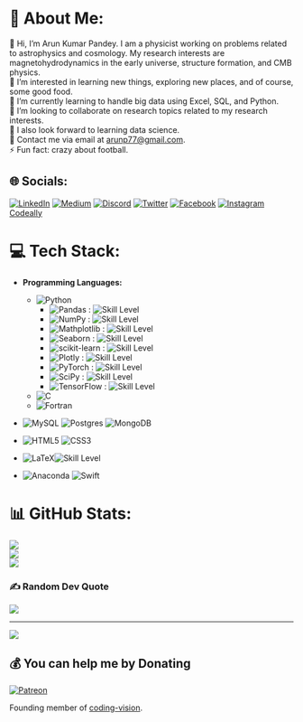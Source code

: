 # 💫 About Me:
👋 Hi, I’m Arun Kumar Pandey. I am a physicist working on problems related to astrophysics and cosmology. My research interests are magnetohydrodynamics in the early universe, structure formation, and CMB physics.<br>👀 I’m interested in learning new things, exploring new places, and of course, some good food.<br>🌱 I’m currently learning to handle big data using Excel, SQL, and Python.<br>👯 I’m looking to collaborate on research topics related to my research interests.<br>🤝 I also look forward to learning data science.<br>💬 Contact me via email at arunp77@gmail.com.<br>⚡ Fun fact: crazy about football.

## 🌐 Socials:
[![LinkedIn](https://img.shields.io/badge/LinkedIn-%230077B5.svg?logo=linkedin&logoColor=white)](https://linkedin.com/in/arunp77) 
[![Medium](https://img.shields.io/badge/Medium-12100E?logo=medium&logoColor=white)](https://medium.com/@arunp77)
[![Discord](https://img.shields.io/badge/Discord-%237289DA.svg?logo=discord&logoColor=white)](https://discord.gg/dmXXn33m) 
[![Twitter](https://img.shields.io/badge/Twitter-%231DA1F2.svg?logo=Twitter&logoColor=white)](https://twitter.com/arunp77_)
[![Facebook](https://img.shields.io/badge/Facebook-%231877F2.svg?logo=Facebook&logoColor=white)](https://facebook.com/arunp77) 
[![Instagram](https://img.shields.io/badge/Instagram-%23E4405F.svg?logo=Instagram&logoColor=white)](https://instagram.com/arunp77) 
[Codeally](https://codeally.io/cv/326816772d3a4cfd0afacb84)

# 💻 Tech Stack:

- **Programming Languages:** 
  - ![Python](https://img.shields.io/badge/python-3670A0?style=flat-square&logo=python&logoColor=ffdd54)
    - ![Pandas](https://img.shields.io/badge/pandas-%23150458.svg?style=flat-square&logo=pandas&logoColor=white) : ![Skill Level](https://img.shields.io/badge/Skill%20Level-Advanced-green)
    - ![NumPy](https://img.shields.io/badge/numpy-%23013243.svg?style=flat-square&logo=numpy&logoColor=white) : ![Skill Level](https://img.shields.io/badge/Skill%20Level-Advanced-green)
    - ![Mathplotlib](https://img.shields.io/badge/Mathplotlib-gruvbox) : ![Skill Level](https://img.shields.io/badge/Skill%20Level-Advanced-green)
    - ![Seaborn](https://img.shields.io/badge/Seaborn-lightgrey) : ![Skill Level](https://img.shields.io/badge/Skill%20Level-Advanced-green)
    - ![scikit-learn](https://img.shields.io/badge/scikit--learn-%23F7931E.svg?style=flat-square&logo=scikit-learn&logoColor=white) : ![Skill Level](https://img.shields.io/badge/Skill%20Level-Advanced-green)
    - ![Plotly](https://img.shields.io/badge/Plotly-%233F4F75.svg?style=flat-square&logo=plotly&logoColor=white) : ![Skill Level](https://img.shields.io/badge/Skill%20Level-Beginner-yellow)
    - ![PyTorch](https://img.shields.io/badge/PyTorch-%23EE4C2C.svg?style=flat-square&logo=PyTorch&logoColor=white) : ![Skill Level](https://img.shields.io/badge/Skill%20Level-Newbie-red)
    - ![SciPy](https://img.shields.io/badge/SciPy-%230C55A5.svg?style=flat-square&logo=scipy&logoColor=%white) : ![Skill Level](https://img.shields.io/badge/Skill%20Level-Newbie-red)
    - ![TensorFlow](https://img.shields.io/badge/TensorFlow-%23FF6F00.svg?style=flat-square&logo=TensorFlow&logoColor=white) : ![Skill Level](https://img.shields.io/badge/Skill%20Level-Newbie-red)
  - ![C](https://img.shields.io/badge/c-%2300599C.svg?style=flat-square&logo=c&logoColor=white)
  - ![Fortran](https://img.shields.io/badge/Fortran-%23734F96.svg?style=flat-square&logo=fortran&logoColor=white)

- ![MySQL](https://img.shields.io/badge/mysql-%2300f.svg?style=flat-square&logo=mysql&logoColor=white) 
![Postgres](https://img.shields.io/badge/postgres-%23316192.svg?style=plastic&logo=postgresql&logoColor=white)
![MongoDB](https://img.shields.io/badge/MongoDB-%234ea94b.svg?style=flat-square&logo=mongodb&logoColor=white) 

- ![HTML5](https://img.shields.io/badge/html5-%23E34F26.svg?style=flat-square&logo=html5&logoColor=white) 
![CSS3](https://img.shields.io/badge/css3-%231572B6.svg?style=flat-square&logo=css3&logoColor=white) 

- ![LaTeX](https://img.shields.io/badge/latex-%23008080.svg?style=flat-square&logo=latex&logoColor=white)![Skill Level](https://img.shields.io/badge/Skill%20Level-Expert-Green)

- ![Anaconda](https://img.shields.io/badge/Anaconda-%2344A833.svg?style=flat-square&logo=anaconda&logoColor=white) 
![Swift](https://img.shields.io/badge/swift-F54A2A?style=flat-square&logo=swift&logoColor=white) 

# 📊 GitHub Stats:
![](https://github-readme-stats.vercel.app/api?username=arunsinp&theme=merko&hide_border=false&include_all_commits=false&count_private=false)<br/>
![](https://github-readme-streak-stats.herokuapp.com/?user=arunsinp&theme=merko&hide_border=false)<br/>
![](https://github-readme-stats.vercel.app/api/top-langs/?username=arunsinp&theme=merko&hide_border=false&include_all_commits=false&count_private=false&layout=compact)

### ✍️ Random Dev Quote
![](https://quotes-github-readme.vercel.app/api?type=horizontal&theme=radical)

---
[![](https://visitcount.itsvg.in/api?id=arunsinp&icon=5&color=0)](https://visitcount.itsvg.in)

  ## 💰 You can help me by Donating
  [![Patreon](https://img.shields.io/badge/Patreon-F96854?style=for-the-badge&logo=patreon&logoColor=white)](https://patreon.com/user?u=87801682)


Founding member of [coding-vision]( https://arunsinp.github.io/vision-coding/).
<!------
https://github.com/anuraghazra/github-readme-stats
------>
<!-- Proudly created with GPRM ( https://gprm.itsvg.in ) -->
